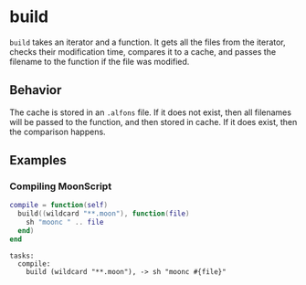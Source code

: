 # build

`build` takes an iterator and a function. It gets all the files from the iterator,
checks their modification time, compares it to a cache, and passes the filename to the function if the file was modified.

## Behavior

The cache is stored in an `.alfons` file. If it does not exist, then all filenames will be passed to the function, and then stored in cache. If it does exist, then the comparison happens.

## Examples

### Compiling MoonScript

```lua
compile = function(self)
  build((wildcard "**.moon"), function(file)
    sh "moonc " .. file
  end)
end
```

```moon
tasks:
  compile:
    build (wildcard "**.moon"), -> sh "moonc #{file}"
```
